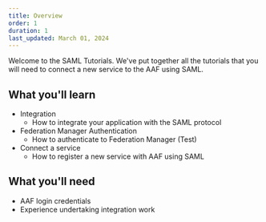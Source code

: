 ```yaml
---
title: Overview
order: 1
duration: 1
last_updated: March 01, 2024
---
```


Welcome to the SAML Tutorials. We've put together all the tutorials that you will need to connect a new service to the 
AAF using SAML.

## What you'll learn
- Integration
    - How to integrate your application with the SAML protocol
- Federation Manager Authentication
    - How to authenticate to Federation Manager (Test)
- Connect a service
    - How to register a new service with AAF using SAML

## What you'll need
- AAF login credentials
- Experience undertaking integration work